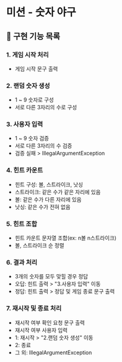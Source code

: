 # 미션 - 숫자 야구

## 💫 구현 기능 목록

### 1. 게임 시작 처리
- 게임 시작 문구 출력
### 2. 랜덤 숫자 생성
- 1 ~ 9 숫자로 구성
- 서로 다른 3자리의 수로 구성
### 3. 사용자 입력
- 1 ~ 9 숫자 검증
- 서로 다른 3자리의 수 검증
- 검증 실패 > IllegalArgumentException
### 4. 힌트 카운트
- 힌트 구성: 볼, 스트라이크, 낫싱
- 스트라이크: 같은 수가 같은 자리에 있음
- 볼: 같은 수가 다른 자리에 있음
- 낫싱: 같은 수가 전혀 없음
### 5. 힌트 조합
- 힌트 카운트 문자열 조합(ex: n볼 n스트라이크)
- 볼, 스트라이크 순 정렬
### 6. 결과 처리
- 3개의 숫자를 모두 맞힐 경우 정답
- 오답: 힌트 출력 > "3.사용자 입력" 이동
- 정답: 힌트 출력 > 정답 및 게임 종료 문구 출력
### 7. 재시작 및 종료 처리
- 재시작 여부 확인 요청 문구 출력
- 재시작 여부 사용자 입력
- 1: 재시작 > "2.랜덤 숫자 생성" 이동
- 2: 종료
- 그 외: IllegalArgumentException